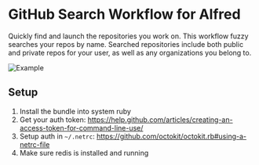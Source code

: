 # GitHub Search Workflow for Alfred

Quickly find and launch the repositories you work on. This workflow fuzzy
searches your repos by name. Searched repositories include both public and
private repos for your user, as well as any organizations you belong to.

![Example](http://i.imgur.com/9a07zwz.png)

## Setup

1. Install the bundle into system ruby
1. Get your auth token: https://help.github.com/articles/creating-an-access-token-for-command-line-use/
1. Setup auth in `~/.netrc`: https://github.com/octokit/octokit.rb#using-a-netrc-file
1. Make sure redis is installed and running
